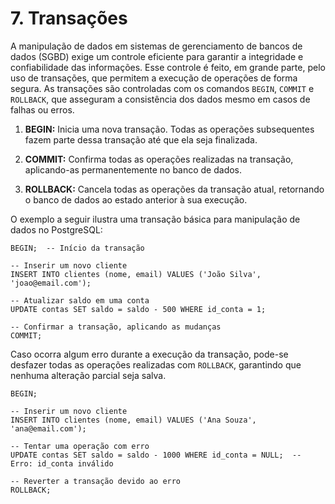 # 7. Transações

A manipulação de dados em sistemas de gerenciamento de bancos de dados (SGBD) exige um controle eficiente para garantir a integridade e confiabilidade das informações. Esse controle é feito, em grande parte, pelo uso de transações, que permitem a execução de operações de forma segura. As transações são controladas com os comandos `BEGIN`, `COMMIT` e `ROLLBACK`, que asseguram a consistência dos dados mesmo em casos de falhas ou erros.

1. **BEGIN:** Inicia uma nova transação. Todas as operações subsequentes fazem parte dessa transação até que ela seja finalizada.

2. **COMMIT:** Confirma todas as operações realizadas na transação, aplicando-as permanentemente no banco de dados.

3. **ROLLBACK:** Cancela todas as operações da transação atual, retornando o banco de dados ao estado anterior à sua execução.

O exemplo a seguir ilustra uma transação básica para manipulação de dados no PostgreSQL:

```
BEGIN;  -- Início da transação

-- Inserir um novo cliente
INSERT INTO clientes (nome, email) VALUES ('João Silva', 'joao@email.com');

-- Atualizar saldo em uma conta
UPDATE contas SET saldo = saldo - 500 WHERE id_conta = 1;

-- Confirmar a transação, aplicando as mudanças
COMMIT;
```

Caso ocorra algum erro durante a execução da transação, pode-se desfazer todas as operações realizadas com `ROLLBACK`, garantindo que nenhuma alteração parcial seja salva.

```
BEGIN;

-- Inserir um novo cliente
INSERT INTO clientes (nome, email) VALUES ('Ana Souza', 'ana@email.com');

-- Tentar uma operação com erro
UPDATE contas SET saldo = saldo - 1000 WHERE id_conta = NULL;  -- Erro: id_conta inválido

-- Reverter a transação devido ao erro
ROLLBACK;
```